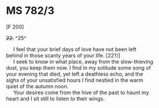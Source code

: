 # MS 782/3

[F 200]

~~22.~~ ^25^

&nbsp;&nbsp;&nbsp;&nbsp;&nbsp;I feel that your brief days of love have not been left \
behind in those scanty years of your life. [22?/] \
&nbsp;&nbsp;&nbsp;&nbsp;&nbsp;I seek to know in what place, away from the slow-thieving \
dust, you keep them now. I find in my solitude some song of \
your evening that died, yet left a deathless echo, and the \
sighs of your unsatisfied hours I find nestled in the warm \
quiet of the autumn noon. \
&nbsp;&nbsp;&nbsp;&nbsp;&nbsp;Your desires come from the hive of the past to haunt my \
heart and I sit still to listen to their wings. 
